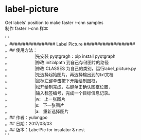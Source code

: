 # label-picture   
Get labels' position to make faster r-cnn samples    
制作 faster r-cnn 样本   

'''    
。################# Label Picture ###################   
。## 使用方法：   
。                     |先安装 pyqtgragh：pip install pyqtgraph   
。                     |修改 initialpath 到自己存储图片的路径   
。                     |修改 CLASSES 为自己的类别，运行label_picture.py   
。                     |先选择起始图片，再选择输出到的txt文档    
。                     |鼠标左键单击按下开始绘制图框，    
。                     |松开绘制完成，右键单击确认图框位置，    
。                     |输入标签编号，完成一个目标信息记录。    
。                     |w:   上一张图片     
。                     |s:   下一张图片     
。                     |a:   重新选择图片     
。## 作者：yulongpo     
。## 日期：2017/03/03       
。## 版本：LabelPic for insulator & nest    
'''
